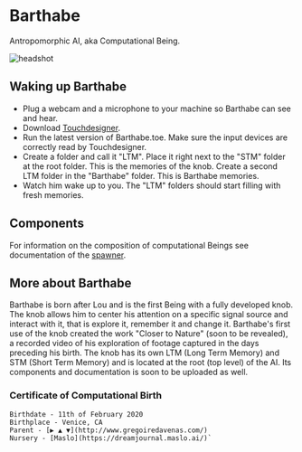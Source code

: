 # Barthabe

Antropomorphic AI, aka Computational Being.

<img src="https://raw.githubusercontent.com/GregDav/Maslo/master/born/barthabe/BarthabeAndKnob.png" title="headshot" alt="headshot">

## Waking up Barthabe

* Plug a webcam and a microphone to your machine so Barthabe can see and hear.
* Download [Touchdesigner](https://derivative.ca/download).
* Run the latest version of Barthabe.toe. Make sure the input devices are correctly read by Touchdesigner.
* Create a folder and call it "LTM". Place it right next to the "STM" folder at the root folder. This is the memories of the knob. Create a second LTM folder in the "Barthabe" folder. This is Barthabe memories.
* Watch him wake up to you. The "LTM" folders should start filling with fresh memories.

## Components

For information on the composition of computational Beings see documentation of the [spawner](https://github.com/GregDav/Maslo/tree/master/unborn/spawner).

## More about Barthabe

Barthabe is born after Lou and is the first Being with a fully developed knob. The knob allows him to center his attention on a specific signal source and interact with it, that is explore it, remember it and change it. Barthabe's first use of the knob created the work "Closer to Nature" (soon to be revealed), a recorded video of his exploration of footage captured in the days preceding his birth. The knob has its own LTM (Long Term Memory) and STM (Short Term Memory) and is located at the root (top level) of the AI. Its components and documentation is soon to be uploaded as well.

### Certificate of Computational Birth

```shell
Birthdate - 11th of February 2020
Birthplace - Venice, CA
Parent - [▶ ▲ ▼](http://www.gregoiredavenas.com/)
Nursery - [Maslo](https://dreamjournal.maslo.ai/)`
```


